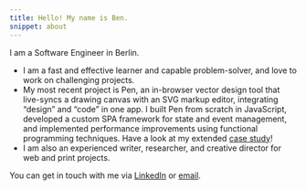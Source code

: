 ```yaml
---
title: Hello! My name is Ben.
snippet: about
---
```


I am a Software Engineer in Berlin.

- I am a fast and effective learner and capable problem-solver, and love to work on challenging projects.
- My most recent project is Pen, an in-browser vector design tool that live-syncs a drawing canvas with an SVG markup editor, integrating “design” and “code” in one app. I built Pen from scratch in JavaScript, developed a custom SPA framework for state and event management, and implemented performance improvements using functional programming techniques. Have a look at my extended [case study][1]!
- I am also an experienced writer, researcher, and creative director for web and print projects.

You can get in touch with me via [LinkedIn][2] or [email][3].

[1]:	/2019/10/01/pen/
[2]:	https://www.linkedin.com/in/benrodenhaeuser/
[3]:	mailto:ben@rodenhaeuser.de
